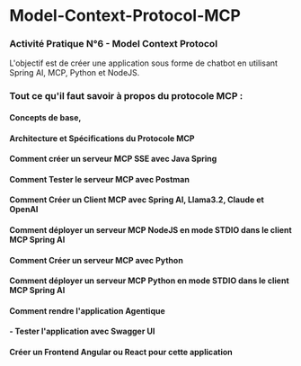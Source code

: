 # Model-Context-Protocol-MCP
### Activité Pratique N°6 - Model Context Protocol

L'objectif est de créer une application sous forme de chatbot en utilisant Spring AI, MCP, Python et NodeJS.

### Tout ce qu'il faut savoir à propos du protocole MCP :
  #### Concepts de base, 
  #### Architecture et Spécifications du Protocole MCP 
  #### Comment créer un serveur MCP SSE avec Java Spring
  
  #### Comment Tester le serveur MCP avec Postman
  #### Comment Créer un Client MCP avec Spring AI, Llama3.2, Claude et OpenAI
  #### Comment déployer un serveur MCP NodeJS en mode STDIO dans le client MCP Spring AI 
  #### Comment Créer un serveur MCP avec Python
  #### Comment déployer un serveur MCP Python en mode STDIO dans le client MCP Spring AI 
  #### Comment rendre l'application Agentique
#### - Tester l'application avec Swagger UI 
#### Créer un Frontend Angular ou React pour cette application

